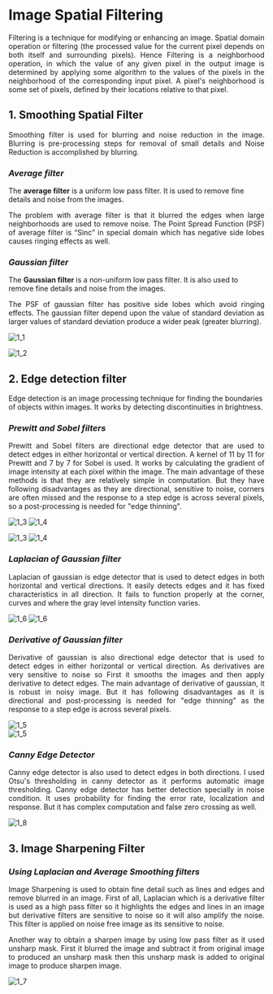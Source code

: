 # Image Spatial Filtering
<p align="justify">
    Filtering is a technique for modifying or enhancing an image. Spatial domain operation or filtering (the processed value for the current pixel depends on both itself and surrounding pixels). Hence Filtering is a neighborhood operation, in which the value of any given pixel in the output image is determined by applying some algorithm to the values of the pixels in the neighborhood of the corresponding input pixel. A pixel's neighborhood is some set of pixels, defined by their locations relative to that pixel.

 

## 1. Smoothing Spatial Filter
<p align="justify">
Smoothing filter is used for blurring and noise reduction in the image. Blurring is pre-processing steps for removal of small details and Noise Reduction is accomplished by blurring.

### *Average filter*

The **average filter** is a uniform low pass filter. It is used to remove fine details and noise from the images.

<p align="justify">
The problem with average filter is that it blurred the edges when large neighborhoods are used to remove noise. The Point Spread Function (PSF) of average filter is “Sinc” in special domain which has negative side lobes causes ringing effects as well. 
</p>

### *Gaussian filter*

The **Gaussian filter** is a non-uniform low pass filter. It is also used to remove fine details and noise from the images.

<p align="justify">
The PSF of gaussian filter has positive side lobes which avoid ringing effects. The gaussian filter depend upon the value of standard deviation as larger values of standard deviation produce a wider peak (greater blurring).
</p>

![1_1](https://user-images.githubusercontent.com/84965044/153725509-e6b05c2d-996e-4ff0-8c27-23b6f9c6d2d6.jpg)

![1_2](https://user-images.githubusercontent.com/84965044/153725507-9a10222f-ae2b-4436-9b8a-8a306ad84953.jpg)



## 2. Edge detection filter

Edge detection is an image processing technique for finding the boundaries of objects within images. It works by detecting discontinuities in brightness.

### *Prewitt and Sobel filters*
<p align="justify">
Prewitt and Sobel filters are directional edge detector that are used to detect edges in either horizontal or vertical direction. A kernel of 11 by 11 for Prewitt and 7 by 7 for Sobel is used. It works by calculating the gradient of image intensity at each pixel within the image. The main advantage of these methods is that they are relatively simple in computation. But they have following disadvantages as they are directional, sensitive to noise, corners are often missed and the response to a step edge is across several pixels, so a post-processing is needed for "edge thinning".

![1_3](https://user-images.githubusercontent.com/84965044/153727033-deb3420a-2417-4e9d-84cd-08480cba9851.jpg)
![1_4](https://user-images.githubusercontent.com/84965044/153727029-b6d04d96-b6e9-4e3d-a88b-dba0dfbb03bd.jpg)

    
![1_3](https://user-images.githubusercontent.com/84965044/153727358-34af10f0-a365-4348-8044-576130a84614.png)
![1_4](https://user-images.githubusercontent.com/84965044/153727361-830df46d-6808-4345-81d4-ef3831f31ed6.png)
    
    

    
### *Laplacian of Gaussian filter*
<p align="justify">
    Laplacian of gaussian is edge detector that is used to detect edges in both horizontal and vertical directions. It easily detects edges and it has fixed characteristics in all direction. It fails to function properly at the corner, curves and where the gray level intensity function varies.


![1_6](https://user-images.githubusercontent.com/84965044/153727333-13d227d3-b6b9-4a38-b226-5826eb8e3e60.jpg)
![1_6](https://user-images.githubusercontent.com/84965044/153727337-c669045d-fa14-4fe9-9b11-fc23a695e69f.png)


    
### *Derivative of Gaussian filter*
<p align="justify">
    Derivative of gaussian is also directional edge detector that is used to detect edges in either horizontal or vertical direction. As derivatives are very sensitive to noise so First it smooths the images and then apply derivative to detect edges. The main advantage of derivative of gaussian, it is robust in noisy image. But it has following disadvantages as it is directional and post-processing is needed for "edge thinning" as the response to a step edge is across several pixels.

![1_5](https://user-images.githubusercontent.com/84965044/153727363-9958bc1e-412c-4053-bcfd-6730d40dcc48.jpg)  
![1_5](https://user-images.githubusercontent.com/84965044/153727326-35f4cb4b-2454-4410-8754-0531387d9c6d.png)
    
    
### *Canny Edge Detector*
<p align="justify">
    Canny edge detector is also used to detect edges in both directions. I used Otsu's thresholding in canny detector as it performs automatic image thresholding. Canny edge detector has better detection specially in noise condition. It uses probability for finding the error rate, localization and response. But it has complex computation and false zero crossing as well.

![1_8](https://user-images.githubusercontent.com/84965044/153727348-57f642a1-1f77-4456-a311-2d42c3e8fd1d.png)
    
## 3. Image Sharpening Filter

### *Using Laplacian and Average Smoothing filters*
<p align="justify">
Image Sharpening is used to obtain fine detail such as lines and edges and remove blurred in an image. First of all, Laplacian which is a derivative filter is used as a high pass filter so it highlights the edges and lines in an image but derivative filters are sensitive to noise so it will also amplify the noise. This filter is applied on noise free image as its sensitive to noise. 
<p align="justify">
Another way to obtain a sharpen image by using low pass filter as it used unsharp mask. First it blurred the image and subtract it from original image to produced an unsharp mask then this unsharp mask is added to original image to produce sharpen image.

![1_7](https://user-images.githubusercontent.com/84965044/153727343-307b2c6a-445b-436b-b325-b800208c574f.jpg)

